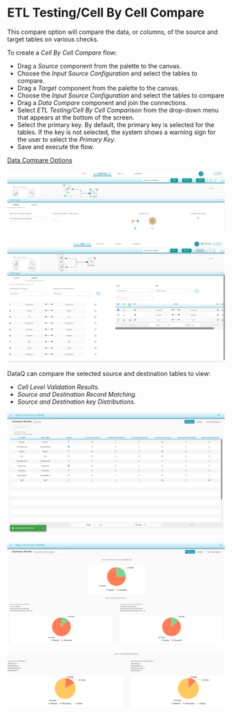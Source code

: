 # ETL Testing/Cell By Cell Compare

This compare option will compare the data, or columns, of the source and target tables on various checks.

To create a _Cell By Cell Compare_ flow:

* Drag a _Source_ component from the palette to the canvas.
* Choose the _Input Source Configuration_ and select the tables to compare.
* Drag a _Target_ component from the palette to the canvas.
* Choose the _Input Source Configuration_ and select the tables to compare 
* Drag a _Data Compare_ component and join the connections. 
* Select _ETL Testing/Cell By Cell Comparison_ from the drop-down menu that appears at the bottom of the screen.
* Select the primary key. By default, the primary key is selected for the tables. If the key is not selected, the system shows a warning sign for the user to select the _Primary Key_.
* Save and execute the flow.

[Data Compare Options](https://app.gitbook.com/@dataq/s/docs/flows/untitled-1/compare-cell-by-cell/cell-by-cell-compare/sql-transformation)

![ETL Testing/Cell By Cell Compare](../../../../../.gitbook/assets/cellbycell.png)

![Cell By Cell Compare Tables Mapping](../../../../../.gitbook/assets/mapping.png)

DataQ can compare the selected source and destination tables to view:

* _Cell Level Validation Results._
* _Source and Destination Record Matching._ 
* _Source and Destination key Distributions._

![Cell By Cell Compare Summary Results](../../../../../.gitbook/assets/image%20%2811%29.png)

![Cell and Row Level Validation Results](../../../../../.gitbook/assets/cell_row_level_validation_results.png)

![Keys Level Validation Results](../../../../../.gitbook/assets/keys_level_validation_results.png)

